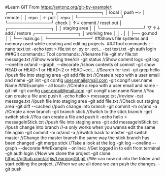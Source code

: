 #Learn GIT
From https://antonz.org/git-by-example/:
┌──────────────┐         ┌──────────────┐
│ local        │ push ─> │ remote       │
│ repo         │ <- pull │ repo         │
└──────────────┘         └──────────────┘
check │  ↑↓ commit / reset
out   │ ┌──────────────┐
      │ │ staging area │
      │ └──────────────┘
      ▽  ↑↓ add / restore
┌──────────────┐
│ working tree │
│ .            │
│ ├── go.mod   │
│ └── main.go  │
└──────────────┘
##Shows file systems and memory used while creating and editing projects.
###Tool commands::
  -nano text.txt
  -echo text > file.txt or .py or .ect...
  -cat text.txt
  -gh auth login
###Git commands::
  Tool commands:
  //Rename file
    -git mv file.txt message.txt
  //Show working tree/dir
    -git status
  //Show commit logs
    -git log --onefile or/and --graph, --decorate
  //show contents of commit
    -git show HEAD or HEAD~1 or HEAD~2 or HEAD~ect...
  //Search for text
    -git grep hello
  //push file into staging area
    -git add file.txt
  //Create a repo with a user email and name
    -git init
    -git config user.email@mail.com
    -git congif user.name Name
  ###Example - all local::
    //Create a repo with a user email and name
      -git init
      -git config user.email@mail.com
      -git congif user.name Name
    //You can create a file and push it
      -echo hello > message.txt
    //review
      -cat message.txt
    //push file into staging area
      -git add file.txt
    //Check out staging area
      -git diff --cached
    //push change into branch
      -git commit -m or/and -a
    //Create a new branch
      -git branch stick
    //Switch to the stick branch
      -get switch stick
    //You can create a file and push it
      -echo hello > messageInStick.txt
    //push file into staging area
      -git add messageInStick.txt
    //push change into branch
          //-a only works when you wanna edit the same file again
      -git commit -m or/and -a
    //Switch back to master
      -git switch master
    //Change the master branch the same way the stick branch has been changed
      -git merge stick
    //Take a look at the log
      -git log --oneline --graph --decorate
###Example - online::
      //Get logged in to edit from terminal
            -gh auth login
      //Now we clone the project 
            -git clone https://github.com/artjjs/LearningGit.git
      //We can now cd into the folder and start editing the project.
      //When we are all done we can push the changes.
            -git push

